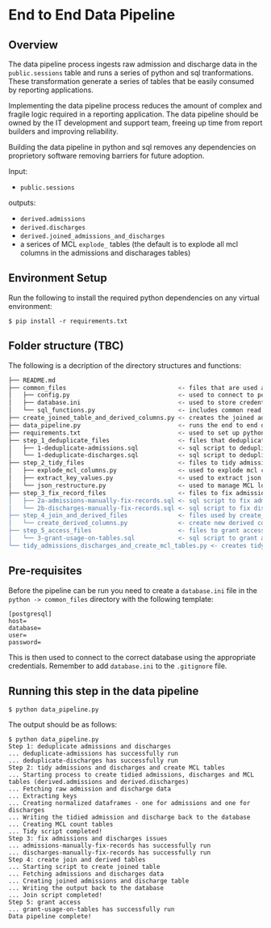 # End to End Data Pipeline

## Overview

The data pipeline process ingests raw admission and discharge data in the `public.sessions` table and runs a series of python and sql tranformations. These transformation generate a series of tables that be easily consumed by reporting applications.

Implementing the data pipeline process reduces the amount of complex and fragile logic required in a reporting application. The data pipeline should be owned by the IT development and support team, freeing up time from report builders and improving reliability.

Building the data pipeline in python and sql removes any dependencies on proprietory software removing barriers for future adoption.

Input:
- `public.sessions`

outputs:
- `derived.admissions`
- `derived.discharges`
- `derived.joined_admissions_and_discharges`
- a serices of MCL `explode_` tables (the default is to explode all mcl columns in the admissions and discharages tables)

## Environment Setup
Run the following to install the required python dependencies on any virtual environment:

```
$ pip install -r requirements.txt
```


## Folder structure (TBC)
The following is a decription of the directory structures and functions:

```bash
├── README.md
├── common_files                               <- files that are used across different functions
│   ├── config.py                              <- used to connect to postgres
│   ├── database.ini                           <- used to store credentials
│   └── sql_functions.py                       <- includes common read, write and inject sql functions
├── create_joined_table_and_derived_columns.py <- creates the joined admissions and discharge table and derived columns
├── data_pipeline.py                           <- runs the end to end data pipeline process
├── requirements.txt                           <- used to set up python environment
├── step_1_deduplicate_files                   <- files that deduplicate admissions and discharges
│   ├── 1-deduplicate-admissions.sql           <- sql script to deduplicate admissions
│   └── 1-deduplicate-discharges.sql           <- sql script to deduplicate discharges
├── step_2_tidy_files                          <- files to tidy admissions and discharges
│   ├── explode_mcl_columns.py                 <- used to explode mcl columns and save tables in postgres
│   ├── extract_key_values.py                  <- used to extract json key-value pairs
│   └── json_restructure.py                    <- used to manage MCL logic
├── step_3_fix_record_files                    <- files to fix admissions and discharge records manually e.g. malformed uid's
│   ├── 2a-admissions-manually-fix-records.sql <- sql script to fix admissions
│   └── 2b-discharges-manually-fix-records.sql <- sql script to fix discharges
├── step_4_join_and_derived_files              <- files used by create_joined_table_and_derived_columns.py
│   └── create_derived_columns.py              <- create new derived columns for the join table
├── step_5_access_files                        <- files to grant access
│   └── 3-grant-usage-on-tables.sql            <- sql script to grant access
└── tidy_admissions_discharges_and_create_mcl_tables.py <- creates tidy admissions, discharge and derived columns
```


## Pre-requisites

Before the pipeline can be run you need to create a `database.ini` file in the `python -> common_files` directory with the following template:

```
[postgresql]
host=
database=
user=
password=
```

This is then used to connect to the correct database using the appropriate credentials. Remember to add `database.ini` to the `.gitignore` file.

## Running this step in the data pipeline

```
$ python data_pipeline.py
```

The output should be as follows:

```
$ python data_pipeline.py
Step 1: deduplicate admissions and discharges 
... deduplicate-admissions has successfully run
... deduplicate-discharges has successfully run
Step 2: tidy admissions and discharges and create MCL tables
... Starting process to create tidied admissions, discharges and MCL tables (derived.admissions and derived.discharges)
... Fetching raw admission and discharge data
... Extracting keys
... Creating normalized dataframes - one for admissions and one for discharges
... Writing the tidied admission and discharge back to the database
... Creating MCL count tables
... Tidy script completed!
Step 3: fix admissions and discharges issues
... admissions-manually-fix-records has successfully run
... discharges-manually-fix-records has successfully run
Step 4: create join and derived tables
... Starting script to create joined table
... Fetching admissions and discharges data
... Creating joined admissions and discharge table
... Writing the output back to the database
... Join script completed!
Step 5: grant access
... grant-usage-on-tables has successfully run
Data pipeline complete!
```